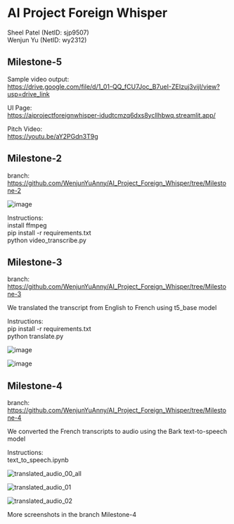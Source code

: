 # AI Project Foreign Whisper 
Sheel Patel (NetID: sjp9507)  
Wenjun Yu (NetID: wy2312)

## Milestone-5   
Sample video output:  
https://drive.google.com/file/d/1_01-QQ_fCU7Joc_B7ueI-ZEIzuj3vijl/view?usp=drive_link

UI Page:  
https://aiprojectforeignwhisper-idudtcmzq6dxs8ycllhbwq.streamlit.app/

Pitch Video:  
https://youtu.be/aY2PGdn3T9g

## Milestone-2
branch:    
https://github.com/WenjunYuAnny/AI_Project_Foreign_Whisper/tree/Milestone-2

![image](https://github.com/WenjunYuAnny/AI_Project_Foreign_Whisper/assets/130470692/f55d0b2c-ff26-4e73-8c93-20ef6a515a6b)

Instructions:  
install ffmpeg  
pip install -r requirements.txt    
python video_transcribe.py 

## Milestone-3
branch:  
https://github.com/WenjunYuAnny/AI_Project_Foreign_Whisper/tree/Milestone-3

We translated the transcript from English to French using t5_base model

Instructions:   
pip install -r requirements.txt    
python translate.py 

![image](https://github.com/WenjunYuAnny/AI_Project_Foreign_Whisper/assets/130470692/dc9ec575-174d-48a1-bb0d-b38bc538df37)

![image](https://github.com/WenjunYuAnny/AI_Project_Foreign_Whisper/assets/130470692/339496bd-4804-4346-97d3-7732fc4e96a2)

## Milestone-4
branch:  
https://github.com/WenjunYuAnny/AI_Project_Foreign_Whisper/tree/Milestone-4

We converted the French transcripts to audio using the Bark text-to-speech model

Instructions:   
text_to_speech.ipynb

![translated_audio_00_all](https://github.com/WenjunYuAnny/AI_Project_Foreign_Whisper/assets/130470692/3e6bbc74-b1d4-4bef-9d8d-128d0c3eb956)

![translated_audio_01](https://github.com/WenjunYuAnny/AI_Project_Foreign_Whisper/assets/130470692/b6061595-de9c-470b-bad9-95f967f6a2e1)

![translated_audio_02](https://github.com/WenjunYuAnny/AI_Project_Foreign_Whisper/assets/130470692/b59d4df3-1035-4990-aa02-a225bc448bfe)

More screenshots in the branch Milestone-4



